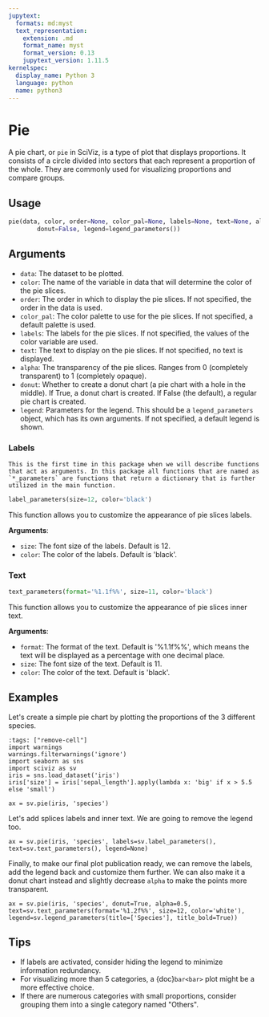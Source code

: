 ```yaml
---
jupytext:
  formats: md:myst
  text_representation:
    extension: .md
    format_name: myst
    format_version: 0.13
    jupytext_version: 1.11.5
kernelspec:
  display_name: Python 3
  language: python
  name: python3
---
```


# Pie

A pie chart, or `pie` in SciViz, is a type of plot that displays proportions. It consists of a circle divided into sectors that each represent a proportion of the whole. They are commonly used for visualizing proportions and compare groups.

## Usage
```python
pie(data, color, order=None, color_pal=None, labels=None, text=None, alpha=0.8, 
        donut=False, legend=legend_parameters())
```

## Arguments

- `data`: The dataset to be plotted.
- `color`: The name of the variable in data that will determine the color of the pie slices.
- `order`: The order in which to display the pie slices. If not specified, the order in the data is used.
- `color_pal`: The color palette to use for the pie slices. If not specified, a default palette is used.
- `labels`: The labels for the pie slices. If not specified, the values of the color variable are used.
- `text`: The text to display on the pie slices. If not specified, no text is displayed.
- `alpha`: The transparency of the pie slices. Ranges from 0 (completely transparent) to 1 (completely opaque).
- `donut`: Whether to create a donut chart (a pie chart with a hole in the middle). If True, a donut chart is created. If False (the default), a regular pie chart is created.
- `legend`: Parameters for the legend. This should be a `legend_parameters` object, which has its own arguments. If not specified, a default legend is shown.

### Labels

```{note}
This is the first time in this package when we will describe functions that act as arguments. In this package all functions that are named as `*_parameters` are functions that return a dictionary that is further utilized in the main function.
```

```python
label_parameters(size=12, color='black')
```

This function allows you to customize the appearance of pie slices labels.

**Arguments**:
- `size`: The font size of the labels. Default is 12.
- `color`: The color of the labels. Default is 'black'.

### Text

```python
text_parameters(format='%1.1f%%', size=11, color='black')
```

This function allows you to customize the appearance of pie slices inner text.

**Arguments**:
- `format`: The format of the text. Default is '%1.1f%%', which means the text will be displayed as a percentage with one decimal place.
- `size`: The font size of the text. Default is 11.
- `color`: The color of the text. Default is 'black'.

## Examples

Let's create a simple pie chart by plotting the proportions of the 3 different species. 
```{code-cell}
:tags: ["remove-cell"]
import warnings
warnings.filterwarnings('ignore')
import seaborn as sns
import sciviz as sv
iris = sns.load_dataset('iris')
iris['size'] = iris['sepal_length'].apply(lambda x: 'big' if x > 5.5 else 'small')
```

```{code-cell}
ax = sv.pie(iris, 'species')
```

Let's add splices labels and inner text. We are going to remove the legend too.

```{code-cell}
ax = sv.pie(iris, 'species', labels=sv.label_parameters(), text=sv.text_parameters(), legend=None)
```

Finally, to make our final plot publication ready, we can remove the labels, add the legend back and customize them further. We can also make it a donut chart instead and slightly decrease `alpha` to make the points more transparent.

```{code-cell}
ax = sv.pie(iris, 'species', donut=True, alpha=0.5, 
text=sv.text_parameters(format='%1.2f%%', size=12, color='white'), 
legend=sv.legend_parameters(title=['Species'], title_bold=True))
```

## Tips

- If labels are activated, consider hiding the legend to minimize information redundancy.
- For visualizing more than 5 categories, a {doc}`bar<bar>` plot might be a more effective choice.
- If there are numerous categories with small proportions, consider grouping them into a single category named "Others".